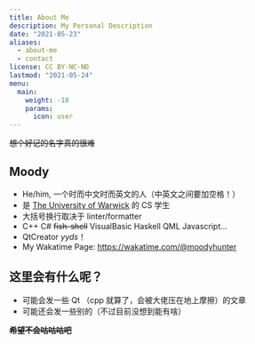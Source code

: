```yaml
---
title: About Me
description: My Personal Description
date: "2021-05-23"
aliases:
  - about-me
  - contact
license: CC BY-NC-ND
lastmod: "2021-05-24"
menu:
  main:
    weight: -10
    params:
      icon: user
---
```


~~想个好记的名字真的很难~~

## Moody

- He/him, 一个时而中文时而英文的人（中英文之间要加空格！）
- 是 [The University of Warwick](https://warwick.ac.uk) 的 CS 学生
- 大括号换行取决于 linter/formatter
- C++ C# ~~fish-shell~~ VisualBasic Haskell QML Javascript...
- QtCreator _yyds_！
- My Wakatime Page: https://wakatime.com/@moodyhunter

## 这里会有什么呢？

- 可能会发一些 Qt （cpp 就算了，会被大佬压在地上摩擦）的文章
- 可能还会发一些别的（不过目前没想到能有啥）

**~~希望不会咕咕咕吧~~**
